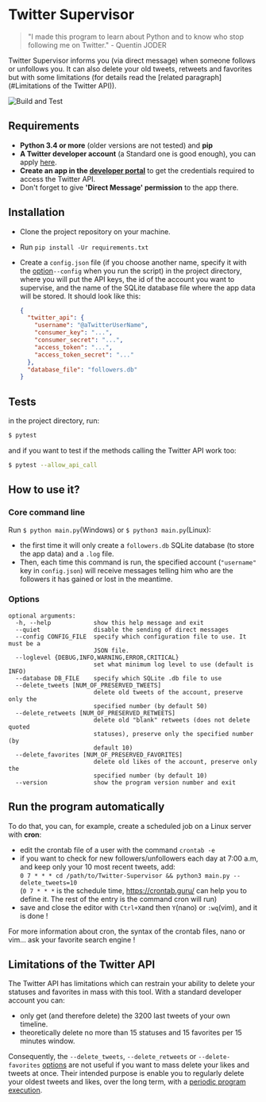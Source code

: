 # Twitter Supervisor
> "I made this program to learn about Python and to know who stop following me on Twitter." - Quentin JODER 

Twitter Supervisor informs you (via direct message) when someone follows or unfollows you. It can also delete your old
tweets, retweets and favorites but with some limitations (for details read the [related paragraph](#Limitations of the Twitter API)).

![Build and Test](https://github.com/QuentinJoder/Twitter-Supervisor/workflows/build-and-test/badge.svg?branch=master)

## Requirements
* **Python 3.4 or more** (older versions are not tested) and **pip**
* **A Twitter developer account** (a Standard one is good enough), you can apply [here](https://developer.twitter.com/en/apply-for-access).
* **Create an app in the [developer portal](https://developer.twitter.com/en/portal/projects-and-apps)** to get the
credentials required to access the Twitter API.
* Don't forget to give **'Direct Message' permission** to the app there.

## Installation
* Clone the project repository on your machine.
* Run `pip install -Ur requirements.txt`
* Create a `config.json` file (if you choose another name, specify it with the [option](#options)`--config` when you run
 the script) in the project directory, where you will put the API keys, the id of the account you want to supervise, and
  the name of the SQLite database file where the app data will be stored. It should look like this:

    ```json
    {
      "twitter_api": {
        "username": "@aTwitterUserName",
        "consumer_key": "...",
        "consumer_secret": "...",
        "access_token": "...",
        "access_token_secret": "..."
      },
      "database_file": "followers.db"
    }
    ```

## Tests
in the project directory, run: 
```bash
$ pytest
``` 
and if you want to test if the methods calling the Twitter API work too:
```bash
$ pytest --allow_api_call
```

## How to use it?
### Core command line
Run `$ python main.py`(Windows) or `$ python3 main.py`(Linux):
* the first time it will only create a `followers.db` SQLite database (to store the app data) and a `.log` file.
* Then, each time this command is run, the specified account (`"username"` key in `config.json`) will receive messages
telling him who are the followers it has gained or lost in the meantime.


### Options
```
optional arguments:
  -h, --help            show this help message and exit
  --quiet               disable the sending of direct messages
  --config CONFIG_FILE  specify which configuration file to use. It must be a
                        JSON file.
  --loglevel {DEBUG,INFO,WARNING,ERROR,CRITICAL}
                        set what minimum log level to use (default is INFO)
  --database DB_FILE    specify which SQLite .db file to use
  --delete_tweets [NUM_OF_PRESERVED_TWEETS]
                        delete old tweets of the account, preserve only the
                        specified number (by default 50)
  --delete_retweets [NUM_OF_PRESERVED_RETWEETS]
                        delete old "blank" retweets (does not delete quoted
                        statuses), preserve only the specified number (by
                        default 10)
  --delete_favorites [NUM_OF_PRESERVED_FAVORITES]
                        delete old likes of the account, preserve only the
                        specified number (by default 10)
  --version             show the program version number and exit

```


## Run the program automatically
To do that, you can, for example, create a scheduled job on a Linux server with **cron**:
* edit the crontab file of a user with the command `crontab -e`
* if you want to check for new followers/unfollowers each day at 7:00 a.m, and keep only your 10 most recent tweets, add:
<br/>`0 7 * * * cd /path/to/Twitter-Supervisor && python3 main.py --delete_tweets=10`
<br/>(`0 7 * * *` is the schedule time, https://crontab.guru/ can help you to define it. The rest of the entry is the 
command cron will run)
* save and close the editor with `Ctrl+X`and then `Y`(nano) or `:wq`(vim), and it is done !

For more information about cron, the syntax of the crontab files, nano or vim... ask your favorite search engine !

## Limitations of the Twitter API
The Twitter API has limitations which can restrain your ability to delete your statuses and favorites in 
mass with this tool. With a standard developer account you can:

- only get (and therefore delete) the 3200 last tweets of your own timeline.
- theoretically delete no more than 15 statuses and 15 favorites per 15 minutes window.

Consequently, the `--delete_tweets`, `--delete_retweets` or `--delete-favorites` [options](#options) are not useful if you want to mass
 delete your likes and tweets at once. Their intended purpose is enable you to regularly delete your oldest tweets and 
 likes, over the long term, with a [periodic program execution](#run-the-program-automatically).

